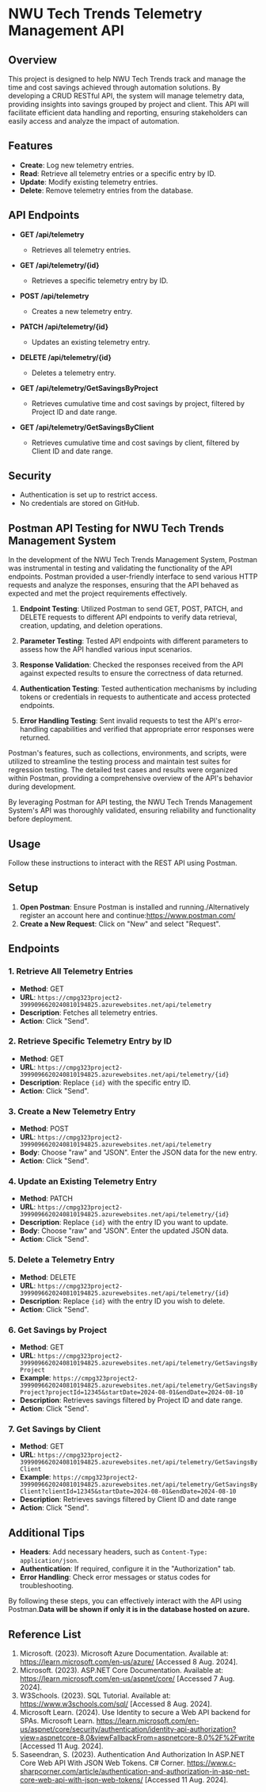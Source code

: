 
# NWU Tech Trends Telemetry Management API

## Overview

This project is designed to help NWU Tech Trends track and manage the time and cost savings achieved through automation solutions. By developing a CRUD RESTful API, the system will manage telemetry data, providing insights into savings grouped by project and client. This API will facilitate efficient data handling and reporting, ensuring stakeholders can easily access and analyze the impact of automation.


## Features

- **Create**: Log new telemetry entries.
- **Read**: Retrieve all telemetry entries or a specific entry by ID.
- **Update**: Modify existing telemetry entries.
- **Delete**: Remove telemetry entries from the database.


## API Endpoints

- **GET /api/telemetry**
  - Retrieves all telemetry entries.

- **GET /api/telemetry/{id}**
  - Retrieves a specific telemetry entry by ID.

- **POST /api/telemetry**
  - Creates a new telemetry entry.

- **PATCH /api/telemetry/{id}**
  - Updates an existing telemetry entry.

- **DELETE /api/telemetry/{id}**
  - Deletes a telemetry entry.

- **GET /api/telemetry/GetSavingsByProject**
  - Retrieves cumulative time and cost savings by project, filtered by Project ID and date range.

- **GET /api/telemetry/GetSavingsByClient**
  - Retrieves cumulative time and cost savings by client, filtered by Client ID and date range.
    

## Security

- Authentication is set up to restrict access.
- No credentials are stored on GitHub.
  


## Postman API Testing for NWU Tech Trends Management System

In the development of the NWU Tech Trends Management System, Postman was instrumental in testing and validating the functionality of the API endpoints. Postman provided a user-friendly interface to send various HTTP requests and analyze the responses, ensuring that the API behaved as expected and met the project requirements effectively.

1. **Endpoint Testing**: Utilized Postman to send GET, POST, PATCH, and DELETE requests to different API endpoints to verify data retrieval, creation, updating, and deletion operations.

2. **Parameter Testing**: Tested API endpoints with different parameters to assess how the API handled various input scenarios.

3. **Response Validation**: Checked the responses received from the API against expected results to ensure the correctness of data returned.

4. **Authentication Testing**: Tested authentication mechanisms by including tokens or credentials in requests to authenticate and access protected endpoints.

5. **Error Handling Testing**: Sent invalid requests to test the API's error-handling capabilities and verified that appropriate error responses were returned.

Postman's features, such as collections, environments, and scripts, were utilized to streamline the testing process and maintain test suites for regression testing. The detailed test cases and results were organized within Postman, providing a comprehensive overview of the API's behavior during development.

By leveraging Postman for API testing, the NWU Tech Trends Management System's API was thoroughly validated, ensuring reliability and functionality before deployment.



## Usage

Follow these instructions to interact with the REST API using Postman.

## Setup

1. **Open Postman**: Ensure Postman is installed and running./Alternatively register an account here and continue:https://www.postman.com/
2. **Create a New Request**: Click on "New" and select "Request".

## Endpoints

### 1. Retrieve All Telemetry Entries
- **Method**: GET
- **URL**: `https://cmpg323project2-3999096620240810194825.azurewebsites.net/api/telemetry`
- **Description**: Fetches all telemetry entries.
- **Action**: Click "Send".

### 2. Retrieve Specific Telemetry Entry by ID
- **Method**: GET
- **URL**: `https://cmpg323project2-3999096620240810194825.azurewebsites.net/api/telemetry/{id}`
- **Description**: Replace `{id}` with the specific entry ID.
- **Action**: Click "Send".

### 3. Create a New Telemetry Entry
- **Method**: POST
- **URL**: `https://cmpg323project2-3999096620240810194825.azurewebsites.net/api/telemetry`
- **Body**: Choose "raw" and "JSON". Enter the JSON data for the new entry.
- **Action**: Click "Send".

### 4. Update an Existing Telemetry Entry
- **Method**: PATCH
- **URL**: `https://cmpg323project2-3999096620240810194825.azurewebsites.net/api/telemetry/{id}`
- **Description**: Replace `{id}` with the entry ID you want to update.
- **Body**: Choose "raw" and "JSON". Enter the updated JSON data.
- **Action**: Click "Send".

### 5. Delete a Telemetry Entry
- **Method**: DELETE
- **URL**: `https://cmpg323project2-3999096620240810194825.azurewebsites.net/api/telemetry/{id}`
- **Description**: Replace `{id}` with the entry ID you wish to delete.
- **Action**: Click "Send".

### 6. Get Savings by Project
- **Method**: GET
- **URL**: `https://cmpg323project2-3999096620240810194825.azurewebsites.net/api/telemetry/GetSavingsByProject`
- **Example**: `https://cmpg323project2-3999096620240810194825.azurewebsites.net/api/telemetry/GetSavingsByProject?projectId=12345&startDate=2024-08-01&endDate=2024-08-10`
- **Description**: Retrieves savings filtered by Project ID and date range.
- **Action**: Click "Send".

### 7. Get Savings by Client
- **Method**: GET
- **URL**: `https://cmpg323project2-3999096620240810194825.azurewebsites.net/api/telemetry/GetSavingsByClient`
- **Example**: `https://cmpg323project2-3999096620240810194825.azurewebsites.net/api/telemetry/GetSavingsByClient?clientId=12345&startDate=2024-08-01&endDate=2024-08-10`
- **Description**: Retrieves savings filtered by Client ID and date range
- **Action**: Click "Send".

## Additional Tips

- **Headers**: Add necessary headers, such as `Content-Type: application/json`.
- **Authentication**: If required, configure it in the "Authorization" tab.
- **Error Handling**: Check error messages or status codes for troubleshooting.

By following these steps, you can effectively interact with the API using Postman.**Data will be shown if only it is in the database hosted on azure.**
     

## Reference List

1. Microsoft. (2023). Microsoft Azure Documentation. Available at: https://learn.microsoft.com/en-us/azure/ [Accessed 8 Aug. 2024].
2. Microsoft. (2023). ASP.NET Core Documentation. Available at: https://learn.microsoft.com/en-us/aspnet/core/ [Accessed 7 Aug. 2024].
3. W3Schools. (2023). SQL Tutorial. Available at: https://www.w3schools.com/sql/ [Accessed 8 Aug. 2024].
4. Microsoft Learn. (2024). Use Identity to secure a Web API backend for SPAs. Microsoft Learn. https://learn.microsoft.com/en-us/aspnet/core/security/authentication/identity-api-authorization?view=aspnetcore-8.0&viewFallbackFrom=aspnetcore-8.0%2F%2Fwrite  [Accessed 11 Aug. 2024].
5. Saseendran, S. (2023). Authentication And Authorization In ASP.NET Core Web API With JSON Web Tokens. C# Corner. https://www.c-sharpcorner.com/article/authentication-and-authorization-in-asp-net-core-web-api-with-json-web-tokens/  [Accessed 11 Aug. 2024].
